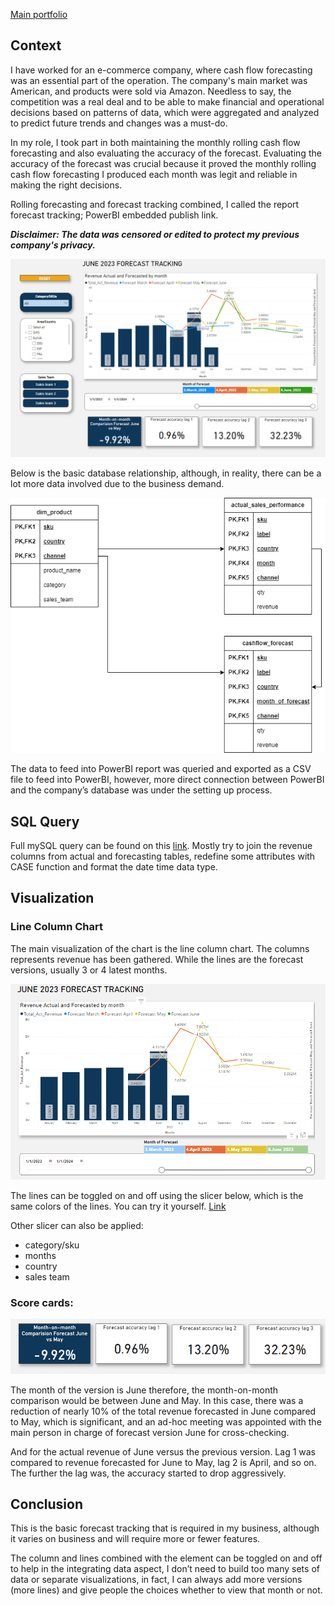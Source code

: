 [Main portfolio](https://basic-produce.github.io)
## Context
I have worked for an e-commerce company, where cash flow forecasting was an essential part of the operation. The company's main market was American, and products were sold via Amazon. Needless to say, the competition was a real deal and to be able to make financial and operational decisions based on patterns of data, which were aggregated and analyzed to predict future trends and changes was a must-do. 

In my role, I took part in both maintaining the monthly rolling cash flow forecasting and also evaluating the accuracy of the forecast. Evaluating the accuracy of the forecast was crucial because it proved the monthly rolling cash flow forecasting I produced each month was legit and reliable in making the right decisions.

Rolling forecasting and forecast tracking combined, I called the report forecast tracking; PowerBI embedded publish link.

***Disclaimer: The data was censored or edited to protect my previous company's privacy.***

![Overview Tab](assets/Overview_tab.png)

Below is the basic database relationship, although, in reality, there can be a lot more data involved due to the business demand. 

![Database Diagram](assets/database_diagram.png)

The data to feed into PowerBI report was queried and exported as a CSV file to feed into PowerBI, however, more direct connection between PowerBI and the company’s database was under the setting up process.
## SQL Query
Full mySQL query can be found on this [link](https://github.com/basic-produce/Data_Port/blob/main/PowerBI/Forecast%20tracking/foreast_track_query.sql). Mostly try to join the revenue columns from actual and forecasting tables, redefine some attributes with CASE function and format the date time data type.
## Visualization

### Line Column Chart
The main visualization of the chart is the line column chart. The columns represents revenue has been gathered. While the lines are the forecast versions, usually 3 or 4 latest months.

![Line And Column](assets/line_and_column_chart.png)

The lines can be toggled on and off using the slicer below, which is the same colors of the lines. You can try it yourself. [Link](https://app.powerbi.com/view?r=eyJrIjoiYzFkM2YzMTQtMjhhOS00NGE0LTgzMzEtYTBlMTBmNWY3Nzk0IiwidCI6Ijk0YzBmYWUxLWY5MDEtNDMwZi05ZTkyLWJiMGZkNzMxZTlmNCIsImMiOjEwfQ%3D%3D)

Other slicer can also be applied:

- category/sku
- months
- country
- sales team

### Score cards:

![Score Cards](assets/score_cards.png)

The month of the version is June therefore, the month-on-month comparison would be between June and May. In this case, there was a reduction of nearly 10% of the total revenue forecasted in June compared to May, which is significant, and an ad-hoc meeting was appointed with the main person in charge of forecast version June for cross-checking. 

And for the actual revenue of June versus the previous version. Lag 1 was compared to revenue forecasted for June to May, lag 2 is April, and so on. The further the lag was, the accuracy started to drop aggressively.  

## Conclusion
This is the basic forecast tracking that is required in my business, although it varies on business and will require more or fewer features. 

The column and lines combined with the element can be toggled on and off to help in the integrating data aspect, I don’t need to build too many sets of data or separate visualizations, in fact, I can always add more versions (more lines) and give people the choices whether to view that month or not.
